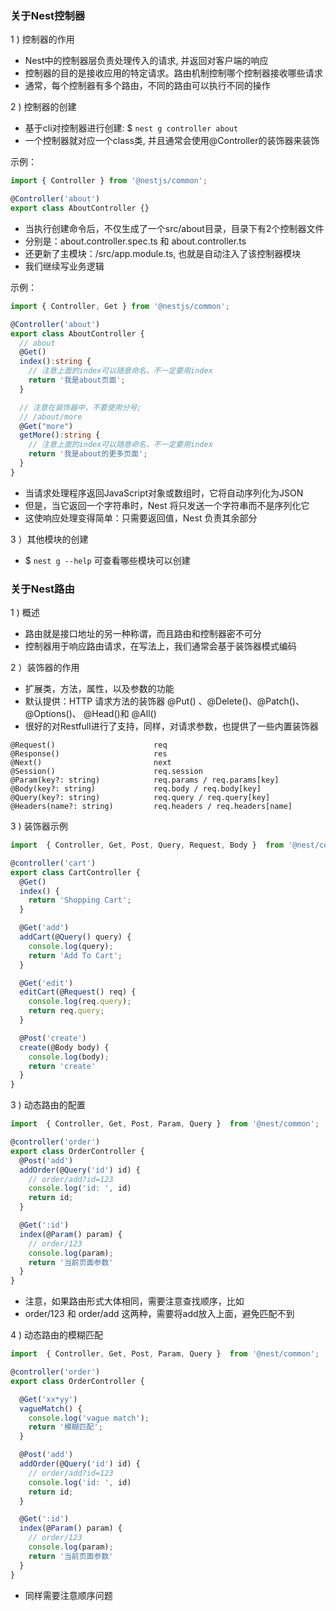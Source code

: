 ### 关于Nest控制器

1 ) 控制器的作用
- Nest中的控制器层负责处理传入的请求, 并返回对客户端的响应
- 控制器的目的是接收应用的特定请求。路由机制控制哪个控制器接收哪些请求
- 通常，每个控制器有多个路由，不同的路由可以执行不同的操作

2 ) 控制器的创建
- 基于cli对控制器进行创建: $ `nest g controller about`
- 一个控制器就对应一个class类, 并且通常会使用@Controller的装饰器来装饰

示例：

```js
import { Controller } from '@nestjs/common';

@Controller('about')
export class AboutController {}
```

- 当执行创建命令后，不仅生成了一个src/about目录，目录下有2个控制器文件
- 分别是：about.controller.spec.ts 和 about.controller.ts
- 还更新了主模块：/src/app.module.ts, 也就是自动注入了该控制器模块
- 我们继续写业务逻辑

示例：

```ts
import { Controller, Get } from '@nestjs/common';

@Controller('about')
export class AboutController {
  // about
  @Get()
  index():string {
    // 注意上面的index可以随意命名，不一定要用index
    return '我是about页面';
  }

  // 注意在装饰器中，不要使用分号;
  // /about/more
  @Get("more")
  getMore():string {
    // 注意上面的index可以随意命名，不一定要用index
    return '我是about的更多页面';
  }
}
```

- 当请求处理程序返回JavaScript对象或数组时，它将自动序列化为JSON
- 但是，当它返回一个字符串时，Nest 将只发送一个字符串而不是序列化它
- 这使响应处理变得简单：只需要返回值，Nest 负责其余部分

3 ）其他模块的创建
- $ `nest g --help` 可查看哪些模块可以创建

### 关于Nest路由

1 ) 概述

- 路由就是接口地址的另一种称谓，而且路由和控制器密不可分
- 控制器用于响应路由请求，在写法上，我们通常会基于装饰器模式编码

2 ）装饰器的作用

- 扩展类，方法，属性，以及参数的功能
- 默认提供：HTTP 请求方法的装饰器 @Put() 、@Delete()、@Patch()、 @Options()、 @Head()和 @All()
- 很好的对Restfull进行了支持，同样，对请求参数，也提供了一些内置装饰器

```log
@Request()                      req
@Response()                     res
@Next()                         next
@Session()                      req.session
@Param(key?: string)            req.params / req.params[key]
@Body(key?: string)             req.body / req.body[key]
@Query(key?: string)            req.query / req.query[key]
@Headers(name?: string)         req.headers / req.headers[name]
```

3 ) 装饰器示例

```js
import  { Controller, Get, Post, Query, Request, Body }  from '@nest/common';

@controller('cart')
export class CartController {
  @Get()
  index() {
    return 'Shopping Cart';
  }

  @Get('add')
  addCart(@Query() query) {
    console.log(query);
    return 'Add To Cart';
  }

  @Get('edit')
  editCart(@Request() req) {
    console.log(req.query);
    return req.query;
  }

  @Post('create')
  create(@Body body) {
    console.log(body);
    return 'create'
  }
}
```

3 ) 动态路由的配置

```js
import  { Controller, Get, Post, Param, Query }  from '@nest/common';

@controller('order')
export class OrderController {
  @Post('add')
  addOrder(@Query('id') id) {
    // order/add?id=123
    console.log('id: ', id)
    return id;
  }

  @Get(':id')
  index(@Param() param) {
    // order/123
    console.log(param);
    return '当前页面参数'
  }
}
```

- 注意，如果路由形式大体相同，需要注意查找顺序，比如
- order/123 和 order/add 这两种，需要将add放入上面，避免匹配不到

4 ) 动态路由的模糊匹配

```js
import  { Controller, Get, Post, Param, Query }  from '@nest/common';

@controller('order')
export class OrderController {

  @Get('xx*yy')
  vagueMatch() {
    console.log('vague match');
    return '模糊匹配';
  }

  @Post('add')
  addOrder(@Query('id') id) {
    // order/add?id=123
    console.log('id: ', id)
    return id;
  }

  @Get(':id')
  index(@Param() param) {
    // order/123
    console.log(param);
    return '当前页面参数'
  }
}
```

- 同样需要注意顺序问题
